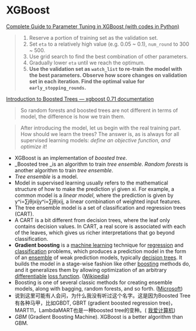 # XGBoost

[Complete Guide to Parameter Tuning in XGBoost \(with codes in Python\)](https://www.analyticsvidhya.com/blog/2016/03/complete-guide-parameter-tuning-xgboost-with-codes-python/)



> 1. Reserve a portion of training set as the validation set.
> 2. Set `eta` to a relatively high value \(e.g. 0.05 ~ 0.1\), `num_round` to 300 ~ 500.
> 3. Use grid search to find the best combination of other parameters.
> 4. Gradually lower `eta` until we reach the optimum.
> 5. **Use the validation set as `watch_list` to re-train the model with the best parameters. Observe how score changes on validation set in each iteration. Find the optimal value for `early_stopping_rounds`.**



[Introduction to Boosted Trees — xgboost 0.71 documentation](http://xgboost.readthedocs.io/en/latest/model.html)

> So random forests and boosted trees are not different in terms of model, the difference is how we train them.

> After introducing the model, let us begin with the real training part. How should we learn the trees? The answer is, as is always for all supervised learning models: _define an objective function, and optimize it_!

* XGBoost is an implementation of _boosted tree_.
* _Boosted tree _is an algorithm to train _tree ensemble_. _Random forests_ is another algorithm to train _tree ensemble_.
* _Tree ensemble_ is a model.
* Model in supervised learning usually refers to the mathematical structure of how to make the prediction yi given xi. For example, a common model is a _linear model_, where the prediction is given by y^i=∑jθjxijy^i=∑jθjxij, a linear combination of weighted input features.
* The tree ensemble model is a set of classification and regression trees \(CART\).
*  A CART is a bit different from decision trees, where the leaf only contains decision values. In CART, a real score is associated with each of the leaves, which gives us richer interpretations that go beyond classification.
* **Gradient boosting** is a [machine learning](https://en.wikipedia.org/wiki/Machine_learning) technique for [regression](https://en.wikipedia.org/wiki/Regression_%28machine_learning%29) and [classification](https://en.wikipedia.org/wiki/Classification_%28machine_learning%29) problems, which produces a prediction model in the form of an [ensemble](https://en.wikipedia.org/wiki/Ensemble_learning) of weak prediction models, typically [decision trees](https://en.wikipedia.org/wiki/Decision_tree_learning). It builds the model in a stage-wise fashion like other [boosting](https://en.wikipedia.org/wiki/Boosting_%28meta-algorithm%29) methods do, and it generalizes them by allowing optimization of an arbitrary [differentiable](https://en.wikipedia.org/wiki/Differentiable_function) [loss function](https://en.wikipedia.org/wiki/Loss_function). \([Wikipedia](https://en.wikipedia.org/wiki/Gradient_boosting)\)
* Boosting is one of several classic methods for creating ensemble models, along with bagging, random forests, and so forth. \([Microsoft](https://docs.microsoft.com/en-us/azure/machine-learning/studio-module-reference/boosted-decision-tree-regression)\)
* 说到这里可能有人会问，为什么我没有听过这个名字。这是因为Boosted Tree有各种马甲，比如GBDT, GBRT \(gradient boosted regression tree\)，MART11，LambdaMART也是一种boosted tree的变种。\( [我爱计算机](http://www.52cs.org/)\)
* _GBM_ \(Gradient Boosting Machine\). XGBoost is a better algorithm than GBM.

